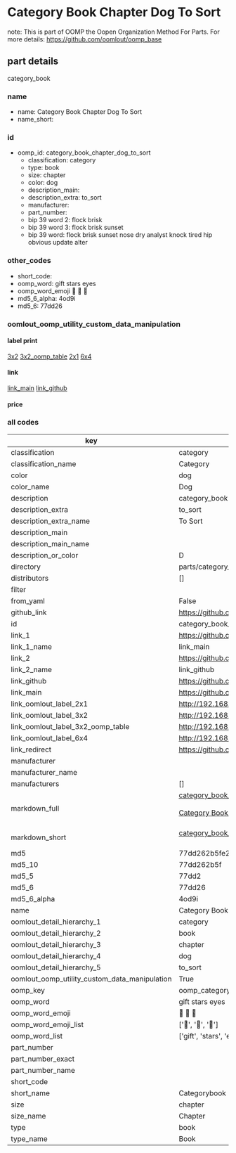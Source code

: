# Category Book Chapter Dog To Sort  

note: This is part of OOMP the Oopen Organization Method For Parts. For more details: https://github.com/oomlout/oomp_base

##  part details
  



category_book



### name
* name: Category Book Chapter Dog To Sort
* name_short: 
### id
* oomp_id: category_book_chapter_dog_to_sort
  * classification: category
  * type: book
  * size: chapter
  * color: dog
  * description_main: 
  * description_extra: to_sort
  * manufacturer: 
  * part_number: 
  * bip 39 word 2: flock brisk
  * bip 39 word 3: flock brisk sunset
  * bip 39 word: flock brisk sunset nose dry analyst knock tired hip obvious update alter

### other_codes
* short_code: 
* oomp_word: gift stars eyes
* oomp_word_emoji :gift: :stars: :eyes:
* md5_6_alpha: 4od9i
* md5_6: 77dd26






### oomlout_oomp_utility_custom_data_manipulation
#### label print
[3x2](http://192.168.1.245:1112/?label=oomp%204od9i)
[3x2_oomp_table](http://192.168.1.108:1112/?label=oomp%204od9i)
[2x1](http://192.168.1.242:1112/?label=oomp%204od9i)
[6x4](http://192.168.1.55:1112/?label=oomp%204od9i)    

#### link

[link_main](https://github.com/oomlout/oomlout_oomp_version_1_messy/tree/main/parts/category_book_chapter_dog_to_sort) [link_github](https://github.com/oomlout/oomlout_oomp_version_1_messy/tree/main/parts/category_book_chapter_dog_to_sort)                             

#### price







### all codes 
| key | value |  
| --- | --- |  
| classification | category |  
| classification_name | Category |  
| color | dog |  
| color_name | Dog |  
| description | category_book |  
| description_extra | to_sort |  
| description_extra_name | To Sort |  
| description_main |  |  
| description_main_name |  |  
| description_or_color | D  |  
| directory | parts/category_book_chapter_dog_to_sort |  
| distributors | [] |  
| filter |  |  
| from_yaml | False |  
| github_link | https://github.com/oomlout/oomlout_oomp_part_src/tree/main/parts/category_book_chapter_dog_to_sort |  
| id | category_book_chapter_dog_to_sort |  
| link_1 | https://github.com/oomlout/oomlout_oomp_version_1_messy/tree/main/parts/category_book_chapter_dog_to_sort |  
| link_1_name | link_main |  
| link_2 | https://github.com/oomlout/oomlout_oomp_version_1_messy/tree/main/parts/category_book_chapter_dog_to_sort |  
| link_2_name | link_github |  
| link_github | https://github.com/oomlout/oomlout_oomp_version_1_messy/tree/main/parts/category_book_chapter_dog_to_sort |  
| link_main | https://github.com/oomlout/oomlout_oomp_version_1_messy/tree/main/parts/category_book_chapter_dog_to_sort |  
| link_oomlout_label_2x1 | http://192.168.1.242:1112/?label=oomp%204od9i |  
| link_oomlout_label_3x2 | http://192.168.1.245:1112/?label=oomp%204od9i |  
| link_oomlout_label_3x2_oomp_table | http://192.168.1.108:1112/?label=oomp%204od9i |  
| link_oomlout_label_6x4 | http://192.168.1.55:1112/?label=oomp%204od9i |  
| link_redirect | https://github.com/oomlout/oomlout_oomp_version_1_messy/tree/main/parts/category_book_chapter_dog_to_sort |  
| manufacturer |  |  
| manufacturer_name |  |  
| manufacturers | [] |  
| markdown_full | [category_book_chapter_dog_to_sort](none)<br>[](none)<br>[Category Book Chapter Dog To Sort](none)<br><br> |  
| markdown_short | [category_book_chapter_dog_to_sort](none)<br><br> |  
| md5 | 77dd262b5fe2af782121d967b30712ca |  
| md5_10 | 77dd262b5f |  
| md5_5 | 77dd2 |  
| md5_6 | 77dd26 |  
| md5_6_alpha | 4od9i |  
| name | Category Book Chapter Dog To Sort |  
| oomlout_detail_hierarchy_1 | category |  
| oomlout_detail_hierarchy_2 | book |  
| oomlout_detail_hierarchy_3 | chapter |  
| oomlout_detail_hierarchy_4 | dog |  
| oomlout_detail_hierarchy_5 | to_sort |  
| oomlout_oomp_utility_custom_data_manipulation | True |  
| oomp_key | oomp_category_book_chapter_dog_to_sort |  
| oomp_word | gift stars eyes |  
| oomp_word_emoji | :gift: :stars: :eyes: |  
| oomp_word_emoji_list | [':gift:', ':stars:', ':eyes:'] |  
| oomp_word_list | ['gift', 'stars', 'eyes'] |  
| part_number |  |  
| part_number_exact |  |  
| part_number_name |  |  
| short_code |  |  
| short_name | Categorybook |  
| size | chapter |  
| size_name | Chapter |  
| type | book |  
| type_name | Book |  
